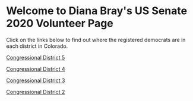 # Welcome to Diana Bray's US Senate 2020 Volunteer Page

Click on the links below to find out where the registered democrats are in each district in Colorado.

[Congressional District 5](./CD_5/leaflet/index.html)

[Congressional District 4](./CD_4/CD_4_leaflet/index.html)

[Congressional District 3](./CD_3/leaflet/index.html)

[Congressional District 2](./CD_2/leaflet/index.html) 
